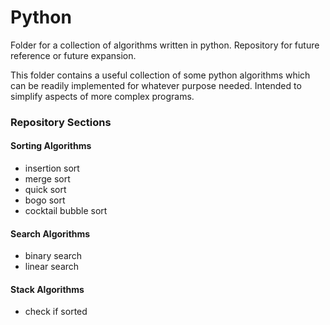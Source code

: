 # Python

Folder for a collection of algorithms written in python. Repository for future reference or future expansion. 

This folder contains a useful collection of some python algorithms which can be readily implemented for whatever purpose needed. Intended to simplify aspects of more complex programs. 

### Repository Sections

#### Sorting Algorithms
- insertion sort
- merge sort
- quick sort
- bogo sort
- cocktail bubble sort

#### Search Algorithms
- binary search
- linear search

#### Stack Algorithms
- check if sorted
